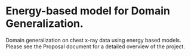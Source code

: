 # Energy-based model for Domain Generalization.
Domain generalization on chest x-ray data using energy based models. Please see the Proposal document for a detailed overview of the project.
